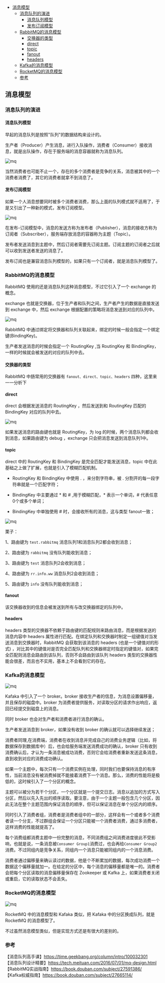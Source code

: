 <!-- START doctoc generated TOC please keep comment here to allow auto update -->
<!-- DON'T EDIT THIS SECTION, INSTEAD RE-RUN doctoc TO UPDATE -->

- [消息模型](#%E6%B6%88%E6%81%AF%E6%A8%A1%E5%9E%8B)
  - [消息队列的演进](#%E6%B6%88%E6%81%AF%E9%98%9F%E5%88%97%E7%9A%84%E6%BC%94%E8%BF%9B)
    - [消息队列模型](#%E6%B6%88%E6%81%AF%E9%98%9F%E5%88%97%E6%A8%A1%E5%9E%8B)
    - [发布订阅模型](#%E5%8F%91%E5%B8%83%E8%AE%A2%E9%98%85%E6%A8%A1%E5%9E%8B)
  - [RabbitMQ的消息模型](#rabbitmq%E7%9A%84%E6%B6%88%E6%81%AF%E6%A8%A1%E5%9E%8B)
    - [交换器的类型](#%E4%BA%A4%E6%8D%A2%E5%99%A8%E7%9A%84%E7%B1%BB%E5%9E%8B)
    - [direct](#direct)
    - [topic](#topic)
    - [fanout](#fanout)
    - [headers](#headers)
  - [Kafka的消息模型](#kafka%E7%9A%84%E6%B6%88%E6%81%AF%E6%A8%A1%E5%9E%8B)
  - [RocketMQ的消息模型](#rocketmq%E7%9A%84%E6%B6%88%E6%81%AF%E6%A8%A1%E5%9E%8B)
  - [参考](#%E5%8F%82%E8%80%83)

<!-- END doctoc generated TOC please keep comment here to allow auto update -->

## 消息模型

### 消息队列的演进

#### 消息队列模型

早起的消息队列是按照"队列"的数据结构来设计的。   

生产者（Producer）产生消息，进行入队操作，消费者（Consumer）接收消息，就是出队操作，存在于服务端的消息容器就称为消息队列。   

<img src="/img/mq-queue.png"  alt="mq" align="center" />

当然消费者也可能不止一个，存在的多个消费者是竞争的关系，消息被其中的一个消费者消费了，其它的消费者就拿不到消息了。    

#### 发布订阅模型

如果一个人消息想要同时被多个消费者消费，那么上面的队列模式就不适用了，于是又引出了一种新的模式，发布订阅模型。   

<img src="/img/mq-pubsub.png"  alt="mq" align="center" />

在发布-订阅模型中，消息的发送方称为发布者（Publisher），消息的接收方称为订阅者（Subscriber），服务端存放消息的容器称为主题（Topic）。  

发布者发送消息到主题中，然后订阅者需要先订阅主题。订阅主题的订阅者之后就可以收到发送者发送的消息了。    

发布订阅也是兼容消息队列模型的，如果只有一个订阅者，就是消息队列模型了。    

### RabbitMQ的消息模型

RabbitMQ 使用的还是消息队列这种消息模型，不过它引入了一个 exchange 的概念。  
 
exchange 也就是交换器，位于生产者和队列之间，生产者产生的数据是直接发送到 exchange 中，然后 exchange 根据配置的策略将消息发送到对应的队列中。   

<img src="/img/mq-rabbitmq-exchange.png"  alt="mq" align="center" />

RabbitMQ 中通过绑定将交换器和队列关联起来，绑定的时候一般会指定一个绑定键(BindingKey)。   

生产者发送消息的时候会指定一个 RoutingKey ,当 RoutingKey 和 BindingKey，一样的时候就会被发送的对应的队列中去。    

#### 交换器的类型

RabbitMQ 中肠常用的交换器有 `fanout、direct、topic、headers` 四种，这里来一一分析下   

#### direct

direct 会根据发送消息的 RoutingKey ，然后发送到和 RoutingKey 匹配的 BindingKey 对应的队列中去。    

<img src="/img/mq-direct.png"  alt="mq" align="center" />

如果发送消息的路由键也就是 RoutingKey，为 log 的时候，两个消息队列都会收到消息，如果路由键为 debug ，exchange 只会把消息发送到消息队列1中。   

#### topic

direct 中的 RoutingKey 和 BindingKey 是完全匹配才能发送消息，topic 中在此基础之上做了扩展，也就是引入了模糊匹配机制。   

- RoutingKey 和 BindingKey 中使用 . ，来分割字符串，被 . 分割开的每一段字符串就是一个匹配字符；  

- BindingKey 中主要通过 * 和 # ,用于模糊匹配，* 表示一个单词，# 代表任意0个或多个单词；   

- BindingKey 中单独使用 # 时，会接收所有的消息，这与类型 fanout一致；    

<img src="/img/mq-topic.png"  alt="mq" align="center" />

栗子：  

1、路由键为 `test.rabbitmq` 消息队列1和消息队列2都会收到消息；  

2、路由键为 `rabbitmq` 没有队列能收到消息；    

3、路由键为 `test` 消息队列2会收到消息；  

4、路由键为 `rr.info.ww` 消息队列2会收到消息；    

5、路由键为 `info` 没有队列能收到消息；    

#### fanout

该交换器收到的信息会被发送到所有与改交换器绑定的队列中。   

#### headers

headers 类型的交换器不依赖于路由键的匹配规则来路由消息，而是根据发送的消息内容中 headers 属性进行匹配。在绑定队列和交换器时制定一组键值对当发送消息到交换器时，RabbitMQ 会获取到该消息的 headers (也是一个键值对的形式) ，对比其中的键值对是否完全匹配队列和交换器绑定时指定的键值对，如果完全匹配则消息会路由到该队列，否则不会路由到该队列 headers 类型的交换器性能会很差，而且也不实用，基本上不会看到它的存在。  

### Kafka的消息模型

<img src="/img/mq-kafka-pubsub.png"  alt="mq" align="center" />

Kafaka 中引入了一个 broker。broker 接收生产者的信息，为消息设置偏移量，并且保存的磁盘中。broker 为消费者提供服务，对读取分区的请求作出响应，返回已经提交到磁盘上的消息。   

同时 broker 也会对生产者和消费者进行消息的确认。  

生产者发送消息到 broker，如果没有收到 broker 的确认就可以选择继续发送；   

消费者同理,在消费端，消费者在收到消息并完成自己的消费业务逻辑（比如，将数据保存到数据库中）后，也会给服务端发送消费成功的确认，broker 只有收到消费确认后，才认为一条消息被成功消费，否则它会给消费者重新发送这条消息，直到收到对应的消费成功确认。   

如果一个主题中，每次只有一个消费实例在处理，同时我们也要保持消息的有序性，当前消息没有被消费掉就不能接着消费下一个消息。那么，消费的性能将是极低的，这时候引入了一个分区的概念。   

主题可以被分为若干个分区，一个分区就是一个提交日志。消息以追加的方式写入分区，然后以先入先出的顺序读取。要注意，由于一个主题一般包含几个分区，因此无法在整个主题范围内保证消息的顺序，但可以保证消息在单个分区内的顺序。  

同时引入了消费者组，消费者是消费者组中的一部分，这样会有一个或者多个消费者读一个分支，不过群组会保证一个分区只能被一个消费者消费，通过多消费者，这样消费的性能就提高了。   

每个消费组都消费主题中一份完整的消息，不同消费组之间消费进度彼此不受影响，也就是说，一条消息被`Consumer Group1`消费过，也会再给`Consumer Group2`消费。不过同组内是竞争关系，同组内一个消息只能被同组内的一个消息消费。   

消费者通过偏移量来确认读过的数据，他是个不断累加的数据，每次成功消费一个数据这个偏移量就加一。在给定的分区中，每个消息的偏移量都是唯一的。消费者会把每个分区读取的消息偏移量保存在 Zookeeper 或 Kafka 上，如果消费者关闭或重启，它的读取状态不会丢失。   

### RocketMQ的消息模型

<img src="/img/mq-rocketmq-pubsub.png"  alt="mq" align="center" />

RocketMQ 中的消息模型和 Kafaka 类似，把 Kafaka 中的分区换成队列，就是 RocketMQ 的消息模型了。   

不过虽然消息模型类似，但是实现方式还是有很大的差别的。   

### 参考

【消息队列高手课】https://time.geekbang.org/column/intro/100032301     
【消息队列设计精要】https://tech.meituan.com/2016/07/01/mq-design.html    
【RabbitMQ实战指南】https://book.douban.com/subject/27591386/   
【Kafka权威指南】https://book.douban.com/subject/27665114/     




